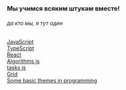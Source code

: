 ### Мы учимся всяким штукам вместе!
###### да кто мы, я тут один
[JavaScript](https://github.com/Aquariids/Js-Ts-React-etc../blob/main/JavaScript/JavaScript.md#js)<br>
[TypeScript](https://github.com/Aquariids/Js-Ts-React-etc../blob/main/TypeScript/TypeScript.md)<br>
[React](https://github.com/Aquariids/Js-Ts-React-etc../blob/main/React/React.md)<br>
[Algorithms js](https://github.com/Aquariids/Js-Ts-React-etc../blob/main/JavaScript/Algorithms/Algorithms.md)<br>
[tasks js](https://github.com/Aquariids/Js-Ts-React-etc../tree/main/JavaScript/Tasks)<br>
[Grid](https://github.com/Aquariids/Js-Ts-React-etc../blob/main/Grid/README.md)<br>
[Some basic themes in programming](https://github.com/Aquariids/Js-Ts-React-etc../blob/main/Basic/README.md)<br>

